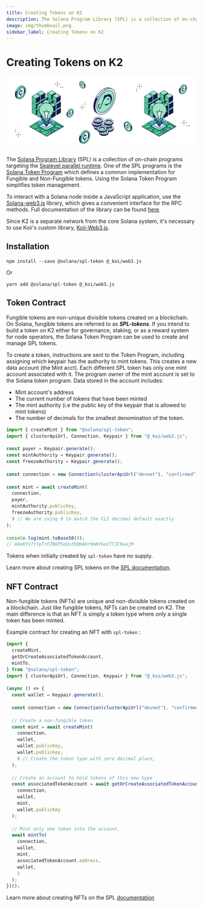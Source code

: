 ```yaml
---
title: Creating Tokens on K2
description: The Solana Program Library (SPL) is a collection of on-chain programs targeting the Sealevel parallel runtime.
image: img/thumbnail.png
sidebar_label: Creating Tokens on K2
---
```


# Creating Tokens on K2

![banner](img/Creating%20Tokens%20on%20K2.svg)

The [Solana Program Library](https://spl.solana.com/) (SPL) is a collection of on-chain programs targeting the [Sealevel parallel runtime](https://medium.com/solana-labs/sealevel-parallel-processing-thousands-of-smart-contracts-d814b378192). One of the SPL programs is the [Solana Token Program](https://spl.solana.com/token) which defines a common implementation for Fungible and Non-Fungible tokens. Using the Solana Token Program simplifies token management.

To interact with a Solana node inside a JavaScript application, use the [Solana-web3.js](https://github.com/solana-labs/solana-web3.js) library, which gives a convenient interface for the RPC methods. Full documentation of the library can be found [here](https://solana-labs.github.io/solana-web3.js/).

Since K2 is a separate network from the core Solana system, it's necessary to use Koii's custom library, [Koii-Web3.js](https://www.npmjs.com/package/@_koi/web3.js).

## Installation

```
npm install --save @solana/spl-token @_koi/web3.js
```

Or

```
yarn add @solana/spl-token @_koi/web3.js
```

## Token Contract

Fungible tokens are non-unique divisible tokens created on a blockchain. On Solana, fungible tokens are referred to as _**SPL-tokens**_. If you intend to build a token on K2 either for governance, staking, or as a reward system for node operators, the Solana Token Program can be used to create and manage SPL tokens.

To create a token, instructions are sent to the Token Program, including assigning which keypair has the authority to mint tokens. This creates a new data account (the Mint acct). Each different SPL token has only one mint account associated with it. The program owner of the mint account is set to the Solana token program. Data stored in the account includes:

- Mint account's address
- The current number of tokens that have been minted
- The mint authority (i.e the public key of the keypair that is allowed to mint tokens)
- The number of decimals for the smallest denomination of the token. &#x20;

```javascript
import { createMint } from "@solana/spl-token";
import { clusterApiUrl, Connection, Keypair } from "@_koi/web3.js";

const payer = Keypair.generate();
const mintAuthority = Keypair.generate();
const freezeAuthority = Keypair.generate();

const connection = new Connection(clusterApiUrl("devnet"), "confirmed");

const mint = await createMint(
  connection,
  payer,
  mintAuthority.publicKey,
  freezeAuthority.publicKey,
  9 // We are using 9 to match the CLI decimal default exactly
);

console.log(mint.toBase58());
// AQoKYV7tYpTrFZN6P5oUufbQKAUr9mNYGe1TTJC9wajM
```

Tokens when initially created by `spl-token` have no supply.

Learn more about creating SPL tokens on the [SPL documentation](https://spl.solana.com/token#example-creating-your-own-fungible-token).

## NFT Contract

Non-fungible tokens (NFTs) are unique and non-divisible tokens created on a blockchain. Just like fungible tokens, NFTs can be created on K2. The main difference is that an NFT is simply a token type where only a single token has been minted.

Example contract for creating an NFT with `spl-token` :

```javascript
import {
  createMint,
  getOrCreateAssociatedTokenAccount,
  mintTo,
} from "@solana/spl-token";
import { clusterApiUrl, Connection, Keypair } from "@_koi/web3.js";

(async () => {
  const wallet = Keypair.generate();

  const connection = new Connection(clusterApiUrl("devnet"), "confirmed");

  // Create a non-fungible token
  const mint = await createMint(
    connection,
    wallet,
    wallet.publicKey,
    wallet.publicKey,
    0 // Create the token type with zero decimal place,
  );

  // Create an account to hold tokens of this new type
  const associatedTokenAccount = await getOrCreateAssociatedTokenAccount(
    connection,
    wallet,
    mint,
    wallet.publicKey
  );

  // Mint only one token into the account,
  await mintTo(
    connection,
    wallet,
    mint,
    associatedTokenAccount.address,
    wallet,
    1
  );
})();
```

Learn more about creating NFTs on the SPL [documentation](https://spl.solana.com/token#example-create-a-non-fungible-token)
